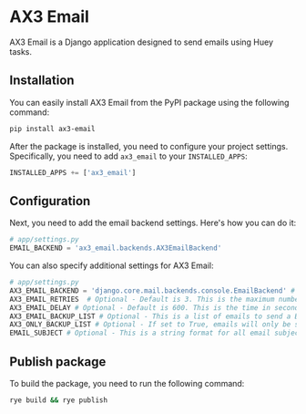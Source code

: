 # AX3 Email

AX3 Email is a Django application designed to send emails using Huey tasks.

## Installation

You can easily install AX3 Email from the PyPI package using the following command:

```bash
pip install ax3-email
```

After the package is installed, you need to configure your project settings. Specifically, you need to add `ax3_email` to your `INSTALLED_APPS`:

```python
INSTALLED_APPS += ['ax3_email']
```

## Configuration

Next, you need to add the email backend settings. Here's how you can do it:

```python
# app/settings.py
EMAIL_BACKEND = 'ax3_email.backends.AX3EmailBackend'
```

You can also specify additional settings for AX3 Email:

```python
# app/settings.py
AX3_EMAIL_BACKEND = 'django.core.mail.backends.console.EmailBackend' # Optional - Default is smtp (django). This is the Django Email that actually sends the emails.
AX3_EMAIL_RETRIES  # Optional - Default is 3. This is the maximum number of times to retry sending an email.
AX3_EMAIL_DELAY # Optional - Default is 600. This is the time in seconds between attempts to send an email.
AX3_EMAIL_BACKUP_LIST # Optional - This is a list of emails to send a BCC backup copy of each email.
AX3_ONLY_BACKUP_LIST # Optional - If set to True, emails will only be sent to the backup list.
EMAIL_SUBJECT # Optional - This is a string format for all email subjects. For example, you can use '[ax3_prefix] {} ' as a prefix.
```

## Publish package

To build the package, you need to run the following command:

```bash
rye build && rye publish

```
